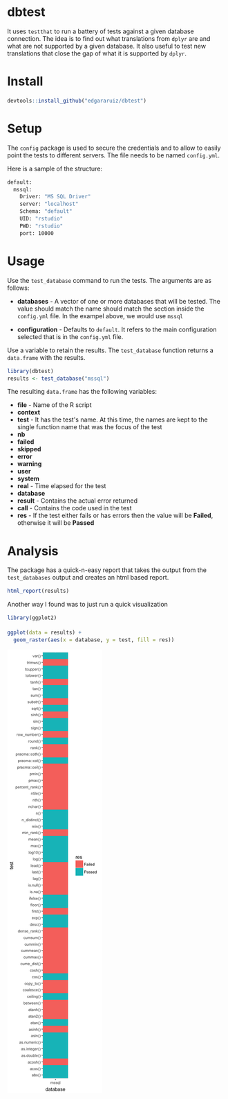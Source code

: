 dbtest
================

It uses `testthat` to run a battery of tests against a given database connection. The idea is to find out what translations from `dplyr` are and what are not supported by a given database. It also useful to test new translations that close the gap of what it is supported by `dplyr`.

Install
=======

``` r
devtools::install_github("edgararuiz/dbtest")
```

Setup
=====

The `config` package is used to secure the credentials and to allow to easily point the tests to different servers. The file needs to be named `config.yml`.

Here is a sample of the structure:

``` bash
default:
  mssql:
    Driver: "MS SQL Driver"
    server: "localhost"
    Schema: "default"
    UID: "rstudio"
    PWD: "rstudio"
    port: 10000
```

Usage
=====

Use the `test_database` command to run the tests. The arguments are as follows:

-   **databases** - A vector of one or more databases that will be tested. The value should match the name should match the section inside the `config.yml` file. In the exampel above, we would use `mssql`

-   **configuration** - Defaults to `default`. It refers to the main configuration selected that is in the `config.yml` file.

Use a variable to retain the results. The `test_database` function returns a `data.frame` with the results.

``` r
library(dbtest)
results <- test_database("mssql")
```

The resulting `data.frame` has the following variables:

-   **file** - Name of the R script
-   **context**
-   **test** - It has the test's name. At this time, the names are kept to the single function name that was the focus of the test
-   **nb**
-   **failed**
-   **skipped**
-   **error**
-   **warning**
-   **user**
-   **system**
-   **real** - Time elapsed for the test
-   **database**
-   **result** - Contains the actual error returned
-   **call** - Contains the code used in the test
-   **res** - If the test either fails or has errors then the value will be **Failed**, otherwise it will be **Passed**

Analysis
========

The package has a quick-n-easy report that takes the output from the `test_databases` output and creates an html based report.

``` r
html_report(results)
```

Another way I found was to just run a quick visualization

``` r
library(ggplot2) 

ggplot(data = results) +
  geom_raster(aes(x = database, y = test, fill = res))
```

![](README_files/figure-markdown_github/unnamed-chunk-6-1.png)
